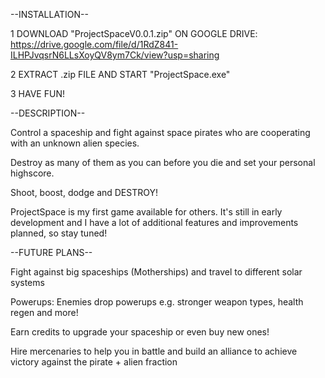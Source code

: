 --INSTALLATION--

1 DOWNLOAD "ProjectSpaceV0.0.1.zip" ON GOOGLE DRIVE: https://drive.google.com/file/d/1RdZ841-ILHPJvqsrN6LLsXoyQV8ym7Ck/view?usp=sharing

2 EXTRACT .zip FILE AND START "ProjectSpace.exe"

3 HAVE FUN!

--DESCRIPTION--

Control a spaceship and fight against space pirates who are cooperating with an unknown alien species.

Destroy as many of them as you can before you die and set your personal highscore.

Shoot, boost, dodge and DESTROY!

ProjectSpace is my first game available for others. It's still in early development and I have a lot of additional features and improvements planned, so stay tuned!


--FUTURE PLANS--

Fight against big spaceships (Motherships) and travel to different solar systems

Powerups: Enemies drop powerups e.g. stronger weapon types, health regen and more!

Earn credits to upgrade your spaceship or even buy new ones!

Hire mercenaries to help you in battle and build an alliance to achieve victory against the pirate + alien fraction
